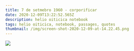 ```yaml
---
title: 7 de setmebro 1960 - corporificar
date: 2020-12-09T13:22:52.565Z
description: helio oiticica notebook
tags: helio oiticica, notebook, passages, quotes
thumbnail: /img/screen-shot-2020-12-09-at-14.22.45.png
---
```

![](/img/screen-shot-2020-12-09-at-14.22.45.png)